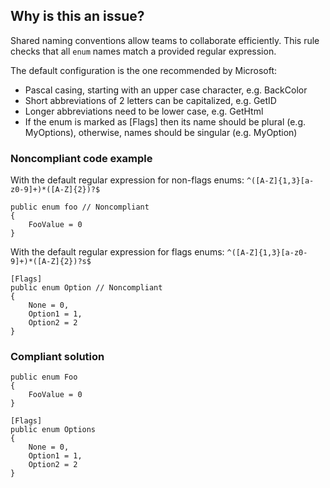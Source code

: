 ## Why is this an issue?

Shared naming conventions allow teams to collaborate efficiently. This rule checks that all `enum` names match a provided regular
expression.

The default configuration is the one recommended by Microsoft:

-  Pascal casing, starting with an upper case character, e.g. BackColor
-  Short abbreviations of 2 letters can be capitalized, e.g. GetID
-  Longer abbreviations need to be lower case, e.g. GetHtml
-  If the enum is marked as [Flags] then its name should be plural (e.g. MyOptions), otherwise, names should be singular (e.g. MyOption)

### Noncompliant code example

With the default regular expression for non-flags enums: `^([A-Z]{1,3}[a-z0-9]+)*([A-Z]{2})?$`

    public enum foo // Noncompliant
    {
        FooValue = 0
    }

With the default regular expression for flags enums: `^([A-Z]{1,3}[a-z0-9]+)*([A-Z]{2})?s$`

    [Flags]
    public enum Option // Noncompliant
    {
        None = 0,
        Option1 = 1,
        Option2 = 2
    }

### Compliant solution

    public enum Foo
    {
        FooValue = 0
    }

    [Flags]
    public enum Options
    {
        None = 0,
        Option1 = 1,
        Option2 = 2
    }